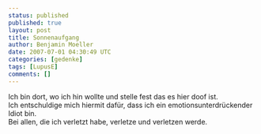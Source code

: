 ```yaml
---
status: published
published: true
layout: post
title: Sonnenaufgang
author: Benjamin Moeller
date: 2007-07-01 04:30:49 UTC
categories: [gedenke]
tags: [LupusE]
comments: []
---
```


Ich bin dort, wo ich hin wollte und stelle fest das es hier doof ist.  
Ich entschuldige mich hiermit dafür, dass ich ein emotionsunterdrückender Idiot bin.  
Bei allen, die ich verletzt habe, verletze und verletzen werde.  
